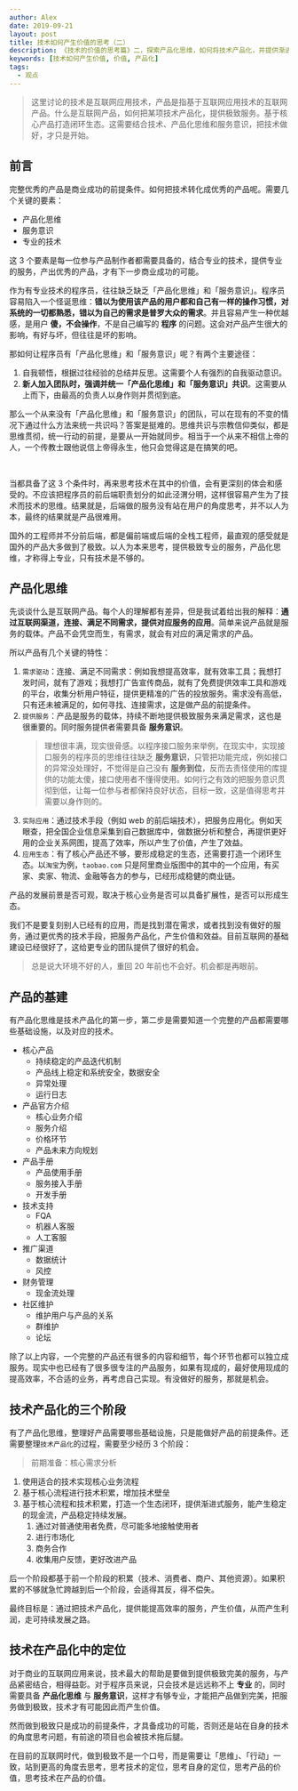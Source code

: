 ```yaml
---
author: Alex
date: 2019-09-21
layout: post
title: 技术如何产生价值的思考（二）
description: 《技术的价值的思考篇》二，探索产品化思维，如何将技术产品化，并提供渐进式服务。站在产品的角度来看技术，分析「数据 -> 技术 -> 产品化 -> 服务」的思路和可行性，以及该过程所需要的技术支持。
keywords: [技术如何产生价值, 价值, 产品化]
tags:
  - 观点
---
```


> 这里讨论的技术是互联网应用技术，产品是指基于互联网应用技术的互联网产品。什么是互联网产品，如何把某项技术产品化，提供极致服务。基于核心产品打造闭环生态。这需要结合技术、产品化思维和服务意识，把技术做好，才只是开始。

## 前言

完整优秀的产品是商业成功的前提条件。如何把技术转化成优秀的产品呢。需要几个关键的要素：

- 产品化思维
- 服务意识
- 专业的技术

这 3 个要素是每一位参与产品制作者都需要具备的，结合专业的技术，提供专业的服务，产出优秀的产品，才有下一步商业成功的可能。

作为有专业技术的程序员，往往缺乏缺乏「产品化思维」和「服务意识」。程序员容易陷入一个怪诞思维：__错以为使用该产品的用户都和自己有一样的操作习惯，对系统的一切都熟悉，错以为自己的需求是普罗大众的需求__。并且容易产生一种优越感，是用户 __傻，不会操作__，不是自己编写的 __程序__ 的问题。这会对产品产生很大的影响，有好与坏，但往往是坏的影响。

那如何让程序员有「产品化思维」和「服务意识」呢？有两个主要途径：

1. 自我顿悟，根据过往经验的总结并反思。这需要个人有强烈的自我驱动意识。
2. __新人加入团队时，强调并统一「产品化思维」和「服务意识」共识__。这需要从上而下，由最高的负责人以身作则并贯彻到底。

那么一个从来没有「产品化思维」和「服务意识」的团队，可以在现有的不变的情况下通过什么方法来统一共识吗？答案是挺难的。思维共识与宗教信仰类似，都是思维贯彻，统一行动的前提，是要从一开始就同步。相当于一个从来不相信上帝的人，一个传教士跟他说信上帝得永生，他只会觉得这是在搞笑的吧。

<br>

当都具备了这 3 个条件时，再来思考技术在其中的价值，会有更深刻的体会和感受的。不应该把程序员的前后端职责划分的如此泾渭分明，这样很容易产生为了技术而技术的思维。结果就是，后端做的服务没有站在用户的角度思考，并不以人为本，最终的结果就是产品很难用。

国外的工程师并不分前后端，都是偏前端或后端的全栈工程师，最直观的感受就是国外的产品大多做到了极致。以人为本来思考，提供极致专业的服务，产品化思维，才称得上专业，只有技术是不够的。

## 产品化思维

先谈谈什么是互联网产品。每个人的理解都有差异，但是我试着给出我的解释：__通过互联网渠道，连接、满足不同需求，提供对应服务的应用__。简单来说产品就是服务的载体。产品不会凭空而生，有需求，就会有对应的满足需求的产品。

所以产品有几个关键的特性：

1. `需求驱动`：连接、满足不同需求：例如我想提高效率，就有效率工具；我想打发时间，就有了游戏；我想打广告宣传商品，就有了免费提供效率工具和游戏的平台，收集分析用户特征，提供更精准的广告的投放服务。需求没有高低，只有还未被满足的，如何寻找、连接需求，这是做产品的前提条件。
2. `提供服务`：产品是服务的载体，持续不断地提供极致服务来满足需求，这也是很重要的。同时服务提供者需要具备 __服务意识__。
    > 理想很丰满，现实很骨感。以程序接口服务来举例，在现实中，实现接口服务的程序员的思维往往缺乏 __服务意识__，只管把功能完成，例如接口的异常没处理好，不觉得是自己没有 __服务到位__，反而去责怪使用的库提供的功能太傻，接口使用者不懂得使用。如何行之有效的把服务意识贯彻到低，让每一位参与者都保持良好状态，目标一致，这是值得思考并需要以身作则的。
3. `实际应用`：通过技术手段（例如 web 的前后端技术），把服务应用化。例如天眼查，把全国企业信息采集到自己数据库中，做数据分析和整合，再提供更好用的企业关系网图，提高了效率，所以产生了价值，产生了效益。
4. `应用生态`：有了核心产品还不够，要形成稳定的生态，还需要打造一个闭环生态。以`淘宝`为例，`taobao.com` 只是阿里商业版图中的其中的一个应用，有买家、卖家、物流、金融等各方的参与，已经形成稳健的商业链。

产品的发展前景是否可观，取决于核心业务是否可以具备扩展性，是否可以形成生态。

我们不是要复刻别人已经有的应用，而是找到潜在需求，或者找到没有做好的服务，通过更优秀的技术手段，把服务产品化，产生价值和效益。目前互联网的基础建设已经很好了，这给更专业的团队提供了很好的机会。

> 总是说大环境不好的人，重回 20 年前也不会好。机会都是再眼前。

## 产品的基建

有产品化思维是技术产品化的第一步，第二步是需要知道一个完整的产品都需要哪些基础设施，以及对应的技术。

- 核心产品
  - 持续稳定的产品迭代机制
  - 产品线上稳定和系统安全，数据安全
  - 异常处理
  - 运行日志
- 产品官方介绍
  - 核心业务介绍
  - 服务介绍
  - 价格环节
  - 产品未来方向规划
- 产品手册
  - 产品使用手册
  - 服务接入手册
  - 开发手册
- 技术支持
  - FQA
  - 机器人客服
  - 人工客服
- 推广渠道
  - 数据统计
  - 风控
- 财务管理
  - 现金流处理
- 社区维护
  - 维护用户与产品的关系
  - 群维护
  - 论坛

除了以上内容，一个完整的产品还有很多的内容和细节，每个环节也都可以独立成服务。现实中也已经有了很多很专注的产品服务，如果有现成的，最好使用现成的提高效率，不合适的业务，再考虑自己实现。有没做好的服务，那就是机会。

## 技术产品化的三个阶段

有了产品化思维，整理好产品需要哪些基础设施，只是能做好产品的前提条件。还需要整理`技术产品化`的过程，需要至少经历 3 个阶段：

> 前期准备：核心需求分析

1. 使用适合的技术实现核心业务流程
2. 基于核心流程进行技术积累，增加技术壁垒
3. 基于核心流程和技术积累，打造一个生态闭环，提供渐进式服务，能产生稳定的现金流，产品稳定持续发展。
   1. 通过对普通使用者免费，尽可能多地接触使用者
   2. 进行市场化
   3. 商务合作
   4. 收集用户反馈，更好改进产品

后一个阶段都基于前一个阶段的积累（技术、消费者、商户、其他资源）。如果积累的不够就急忙跨越到后一个阶段，会适得其反，得不偿失。

最终目标是：通过把技术产品化，提供能提高效率的服务，产生价值，从而产生利润，走可持续发展之路。

## 技术在产品化中的定位

对于商业的互联网应用来说，技术最大的帮助是要做到提供极致完美的服务，与产品紧密结合，相得益彰。对于程序员来说，只会技术是远远称不上 __专业__ 的，同时需要具备 __产品化思维__ 与 __服务意识__，这样才有够专业，才能把产品做到完美，把服务做到极致，技术才有可能因此而产生价值。

然而做到极致只是成功的前提条件，才具备成功的可能，否则还是站在自身的技术的角度思考问题，有前途的项目也会被技术拖后腿。

在目前的互联网时代，做到极致不是一个口号，而是需要让「思维」、「行动」一致，站到更高的角度去思考，思考技术的定位，思考自身的定位，思考产品的价值，思考技术在产品的价值。
